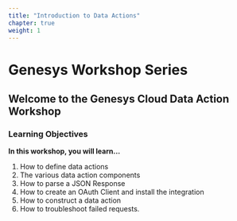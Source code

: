 ```yaml
---
title: "Introduction to Data Actions"
chapter: true
weight: 1
---
```


# Genesys Workshop Series

## Welcome to the Genesys Cloud Data Action Workshop

### Learning Objectives
**In this workshop, you will learn...**

1. How to define data actions
2. The various data action components
3. How to parse a JSON Response 
4. How to create an OAuth Client and install the integration
5. How to construct a data action
6. How to troubleshoot failed requests.